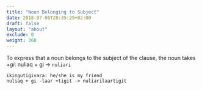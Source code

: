 ```yaml
---
title: "Noun Belonging to Subject"
date: 2018-07-06T20:35:29+02:00
draft: false
layout: "about"
exclude: 0
weight: 360
---
```


To express that a noun belongs to the subject of the clause,
the noun takes *+gi*: nuliaq + gi -> `nuliari`

~~~~~~
ikingutigivara: he/she is my friend
nuliaq + gi -laar +tigit -> nuliarilaartigit
~~~~~~

